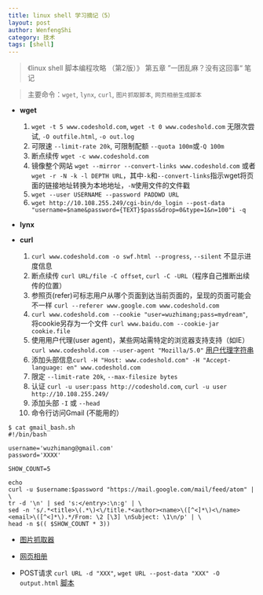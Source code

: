 ```yaml
---
title: linux shell 学习摘记（5） 
layout: post
author: WenfengShi
category: 技术
tags: [shell]
---
```


> 《linux shell 脚本编程攻略 （第2版）》 第五章 ”一团乱麻？没有这回事“ 笔记

> 主要命令：`wget`, `lynx`, `curl`, `图片抓取脚本`, `网页相册生成脚本`

- **wget**
    1. `wget -t 5 www.codeshold.com`, `wget -t 0 www.codeshold.com` 无限次尝试, `-O outfile.html`, `-o out.log`
    2. 可限速 `--limit-rate 20k`, 可限制配额 `--quota 100m`或`-Q 100m` 
    3. 断点续传 `wget -c www.codeshold.com`
    4. 镜像整个网站 `wget --mirror --convert-links www.codeshold.com` 或者 `wget -r -N -k -l DEPTH URL`，其中`-k`和`--convert-links`指示wget将页面的链接地址转换为本地地址，`-N`使用文件的文件戳
    5. `wget --user USERNAME --password PADDWD URL`
    6. `wget http://10.108.255.249/cgi-bin/do_login --post-data "username=$name&password={TEXT}$pass&drop=0&type=1&n=100"i -q`

- **lynx**

- **curl**
    1. `curl www.codeshold.com -o swf.html --progress`, `--silent` 不显示进度信息
    2. 断点续传 `curl URL/file -C offset`, `curl -C -URL`（程序自己推断出续传的位置）
    3. 参照页(refer)可标志用户从哪个页面到达当前页面的，呈现的页面可能会不一样 `curl --referer www.google.com www.codeshold.com`
    4. `curl www.codeshold.com --cookie "user=wuzhimang;pass=mydream"`, 将cookie另存为一个文件 `curl www.baidu.com --cookie-jar cookie.file`
    5. 使用用户代理(user agent)，某些网站需特定的浏览器支持支持（如IE）`curl www.codeshold.com --user-agent "Mozilla/5.0"` [用户代理字符串](http://www.useragentstring.com)
    6. 添加头部信息`curl -H "Host: www.codeshold.com" -H "Accept-language: en" www.codeshold.com`
    7. 限定 `--limit-rate 20k`, `--max-filesize bytes`
    8. 认证 `curl -u user:pass http://codeshold.com`, `curl -u user http://10.108.255.249/`
    9. 添加头部 `-I` 或 `--head`
    10. 命令行访问Gmail (不能用的）

```
$ cat gmail_bash.sh
#!/bin/bash

username='wuzhimang@gmail.com'
password='XXXX'

SHOW_COUNT=5

echo
curl -u $username:$password "https://mail.google.com/mail/feed/atom" | \
tr -d '\n' | sed 's:</entry>:\n:g' | \
sed -n 's/.*<title>\(.*\)<\/title.*<author><name>\([^<]*\)<\/name><email>\([^<]*\).*/From: \2 [\3] \nSubject: \1\n/p' | \
head -n $(( $SHOW_COUNT * 3))
```

- [图片抓取器](https://github.com/wenfengshi/CoScripts/blob/master/shell/img_downloader.sh)

- [网页相册](https://github.com/wenfengshi/CoScripts/blob/master/shell/generate_album.sh)

- POST请求 `curl URL -d "XXX"`, `wget URL --post-data "XXX" -O output.html` [脚本](https://github.com/wenfengshi/CoScripts/blob/master/shell/FDU_login.sh)

